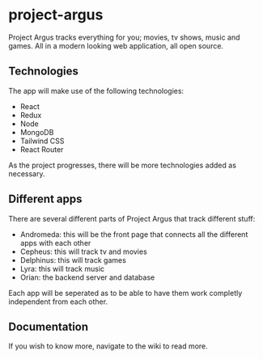 # project-argus

Project Argus tracks everything for you; movies, tv shows, music and games. All in a modern looking web application, all open source.

## Technologies

The app will make use of the following technologies:

- React
- Redux
- Node
- MongoDB
- Tailwind CSS
- React Router

As the project progresses, there will be more technologies added as necessary.

## Different apps

There are several different parts of Project Argus that track different stuff:

- Andromeda: this will be the front page that connects all the different apps with each other
- Cepheus: this will track tv and movies
- Delphinus: this will track games
- Lyra: this will track music
- Orian: the backend server and database

Each app will be seperated as to be able to have them work completly independent from each other.

## Documentation

If you wish to know more, navigate to the wiki to read more.

